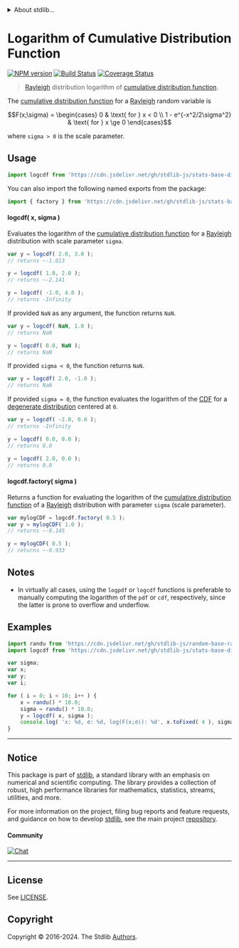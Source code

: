 <!--

@license Apache-2.0

Copyright (c) 2018 The Stdlib Authors.

Licensed under the Apache License, Version 2.0 (the "License");
you may not use this file except in compliance with the License.
You may obtain a copy of the License at

   http://www.apache.org/licenses/LICENSE-2.0

Unless required by applicable law or agreed to in writing, software
distributed under the License is distributed on an "AS IS" BASIS,
WITHOUT WARRANTIES OR CONDITIONS OF ANY KIND, either express or implied.
See the License for the specific language governing permissions and
limitations under the License.

-->


<details>
  <summary>
    About stdlib...
  </summary>
  <p>We believe in a future in which the web is a preferred environment for numerical computation. To help realize this future, we've built stdlib. stdlib is a standard library, with an emphasis on numerical and scientific computation, written in JavaScript (and C) for execution in browsers and in Node.js.</p>
  <p>The library is fully decomposable, being architected in such a way that you can swap out and mix and match APIs and functionality to cater to your exact preferences and use cases.</p>
  <p>When you use stdlib, you can be absolutely certain that you are using the most thorough, rigorous, well-written, studied, documented, tested, measured, and high-quality code out there.</p>
  <p>To join us in bringing numerical computing to the web, get started by checking us out on <a href="https://github.com/stdlib-js/stdlib">GitHub</a>, and please consider <a href="https://opencollective.com/stdlib">financially supporting stdlib</a>. We greatly appreciate your continued support!</p>
</details>

# Logarithm of Cumulative Distribution Function

[![NPM version][npm-image]][npm-url] [![Build Status][test-image]][test-url] [![Coverage Status][coverage-image]][coverage-url] <!-- [![dependencies][dependencies-image]][dependencies-url] -->

> [Rayleigh][rayleigh-distribution] distribution logarithm of [cumulative distribution function][cdf].

<section class="intro">

The [cumulative distribution function][cdf] for a [Rayleigh][rayleigh-distribution] random variable is

<!-- <equation class="equation" label="eq:rayleigh_cdf" align="center" raw="F(x;\sigma) = \begin{cases} 0 & \text{ for } x < 0 \\ 1 - e^{-x^2/2\sigma^2} & \text{ for } x \ge 0 \end{cases}" alt="Cumulative distribution function for a Rayleigh distribution."> -->

```math
F(x;\sigma) = \begin{cases} 0 & \text{ for } x < 0 \\ 1 - e^{-x^2/2\sigma^2} & \text{ for } x \ge 0 \end{cases}
```

<!-- <div class="equation" align="center" data-raw-text="F(x;\sigma) = \begin{cases} 0 &amp; \text{ for } x &lt; 0 \\ 1 - e^{-x^2/2\sigma^2} &amp; \text{ for } x \ge 0 \end{cases}" data-equation="eq:rayleigh_cdf">
    <img src="https://cdn.jsdelivr.net/gh/stdlib-js/stdlib@51534079fef45e990850102147e8945fb023d1d0/lib/node_modules/@stdlib/stats/base/dists/rayleigh/logcdf/docs/img/equation_rayleigh_cdf.svg" alt="Cumulative distribution function for a Rayleigh distribution.">
    <br>
</div> -->

<!-- </equation> -->

where `sigma > 0` is the scale parameter.

</section>

<!-- /.intro -->



<section class="usage">

## Usage

```javascript
import logcdf from 'https://cdn.jsdelivr.net/gh/stdlib-js/stats-base-dists-rayleigh-logcdf@deno/mod.js';
```

You can also import the following named exports from the package:

```javascript
import { factory } from 'https://cdn.jsdelivr.net/gh/stdlib-js/stats-base-dists-rayleigh-logcdf@deno/mod.js';
```

#### logcdf( x, sigma )

Evaluates the logarithm of the [cumulative distribution function][cdf] for a [Rayleigh][rayleigh-distribution] distribution with scale parameter `sigma`.

```javascript
var y = logcdf( 2.0, 3.0 );
// returns ~-1.613

y = logcdf( 1.0, 2.0 );
// returns ~-2.141

y = logcdf( -1.0, 4.0 );
// returns -Infinity
```

If provided `NaN` as any argument, the function returns `NaN`.

```javascript
var y = logcdf( NaN, 1.0 );
// returns NaN

y = logcdf( 0.0, NaN );
// returns NaN
```

If provided `sigma < 0`, the function returns `NaN`.

```javascript
var y = logcdf( 2.0, -1.0 );
// returns NaN
```

If provided `sigma = 0`, the function evaluates the logarithm of the [CDF][cdf] for a [degenerate distribution][degenerate-distribution] centered at `0`.

```javascript
var y = logcdf( -2.0, 0.0 );
// returns -Infinity

y = logcdf( 0.0, 0.0 );
// returns 0.0

y = logcdf( 2.0, 0.0 );
// returns 0.0
```

#### logcdf.factory( sigma )

Returns a function for evaluating the logarithm of the [cumulative distribution function][cdf] of a [Rayleigh][rayleigh-distribution] distribution with parameter `sigma` (scale parameter).

```javascript
var mylogCDF = logcdf.factory( 0.5 );
var y = mylogCDF( 1.0 );
// returns ~-0.145

y = mylogCDF( 0.5 );
// returns ~-0.933
```

</section>

<!-- /.usage -->

<section class="notes">

## Notes

-   In virtually all cases, using the `logpdf` or `logcdf` functions is preferable to manually computing the logarithm of the `pdf` or `cdf`, respectively, since the latter is prone to overflow and underflow.

</section>

<!-- /.notes -->

<section class="examples">

## Examples

<!-- eslint no-undef: "error" -->

```javascript
import randu from 'https://cdn.jsdelivr.net/gh/stdlib-js/random-base-randu@deno/mod.js';
import logcdf from 'https://cdn.jsdelivr.net/gh/stdlib-js/stats-base-dists-rayleigh-logcdf@deno/mod.js';

var sigma;
var x;
var y;
var i;

for ( i = 0; i < 10; i++ ) {
    x = randu() * 10.0;
    sigma = randu() * 10.0;
    y = logcdf( x, sigma );
    console.log( 'x: %d, σ: %d, log(F(x;σ)): %d', x.toFixed( 4 ), sigma.toFixed( 4 ), y.toFixed( 4 ) );
}
```

</section>

<!-- /.examples -->

<!-- C interface documentation. -->



<!-- Section for related `stdlib` packages. Do not manually edit this section, as it is automatically populated. -->

<section class="related">

</section>

<!-- /.related -->

<!-- Section for all links. Make sure to keep an empty line after the `section` element and another before the `/section` close. -->


<section class="main-repo" >

* * *

## Notice

This package is part of [stdlib][stdlib], a standard library with an emphasis on numerical and scientific computing. The library provides a collection of robust, high performance libraries for mathematics, statistics, streams, utilities, and more.

For more information on the project, filing bug reports and feature requests, and guidance on how to develop [stdlib][stdlib], see the main project [repository][stdlib].

#### Community

[![Chat][chat-image]][chat-url]

---

## License

See [LICENSE][stdlib-license].


## Copyright

Copyright &copy; 2016-2024. The Stdlib [Authors][stdlib-authors].

</section>

<!-- /.stdlib -->

<!-- Section for all links. Make sure to keep an empty line after the `section` element and another before the `/section` close. -->

<section class="links">

[npm-image]: http://img.shields.io/npm/v/@stdlib/stats-base-dists-rayleigh-logcdf.svg
[npm-url]: https://npmjs.org/package/@stdlib/stats-base-dists-rayleigh-logcdf

[test-image]: https://github.com/stdlib-js/stats-base-dists-rayleigh-logcdf/actions/workflows/test.yml/badge.svg?branch=main
[test-url]: https://github.com/stdlib-js/stats-base-dists-rayleigh-logcdf/actions/workflows/test.yml?query=branch:main

[coverage-image]: https://img.shields.io/codecov/c/github/stdlib-js/stats-base-dists-rayleigh-logcdf/main.svg
[coverage-url]: https://codecov.io/github/stdlib-js/stats-base-dists-rayleigh-logcdf?branch=main

<!--

[dependencies-image]: https://img.shields.io/david/stdlib-js/stats-base-dists-rayleigh-logcdf.svg
[dependencies-url]: https://david-dm.org/stdlib-js/stats-base-dists-rayleigh-logcdf/main

-->

[chat-image]: https://img.shields.io/gitter/room/stdlib-js/stdlib.svg
[chat-url]: https://app.gitter.im/#/room/#stdlib-js_stdlib:gitter.im

[stdlib]: https://github.com/stdlib-js/stdlib

[stdlib-authors]: https://github.com/stdlib-js/stdlib/graphs/contributors

[umd]: https://github.com/umdjs/umd
[es-module]: https://developer.mozilla.org/en-US/docs/Web/JavaScript/Guide/Modules

[deno-url]: https://github.com/stdlib-js/stats-base-dists-rayleigh-logcdf/tree/deno
[deno-readme]: https://github.com/stdlib-js/stats-base-dists-rayleigh-logcdf/blob/deno/README.md
[umd-url]: https://github.com/stdlib-js/stats-base-dists-rayleigh-logcdf/tree/umd
[umd-readme]: https://github.com/stdlib-js/stats-base-dists-rayleigh-logcdf/blob/umd/README.md
[esm-url]: https://github.com/stdlib-js/stats-base-dists-rayleigh-logcdf/tree/esm
[esm-readme]: https://github.com/stdlib-js/stats-base-dists-rayleigh-logcdf/blob/esm/README.md
[branches-url]: https://github.com/stdlib-js/stats-base-dists-rayleigh-logcdf/blob/main/branches.md

[stdlib-license]: https://raw.githubusercontent.com/stdlib-js/stats-base-dists-rayleigh-logcdf/main/LICENSE

[degenerate-distribution]: https://en.wikipedia.org/wiki/Degenerate_distribution

[cdf]: https://en.wikipedia.org/wiki/Cumulative_distribution_function

[rayleigh-distribution]: https://en.wikipedia.org/wiki/Rayleigh_distribution

</section>

<!-- /.links -->
